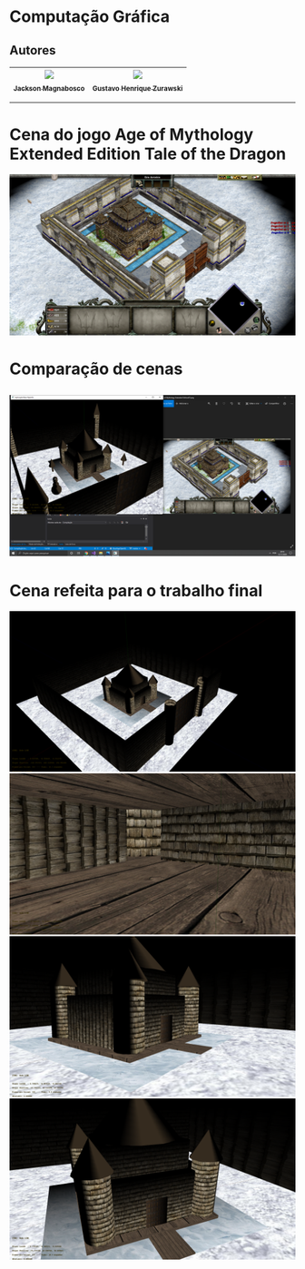 Computação Gráfica
===============================================

## Autores

  | [<img src="https://avatars1.githubusercontent.com/u/46221221?s=460&u=0d161e390cdad66e925f3d52cece6c3e65a23eb2&v=4" width=115><br><sub>Jackson Magnabosco</sub>](https://github.com/jacksonn455) | [<img src="https://avatars1.githubusercontent.com/u/47832168?s=460&v=4" width=115><br><sub>Gustavo Henrique Zurawski</sub>]() |
  | :---: | :---: |
--------------------

Cena do jogo Age of Mythology Extended Edition Tale of the Dragon
===============================================
![](https://github.com/jacksonn455/computacao-grafica/blob/master/thumbnail_Age%20of%20Mythology%20Extended%20Edition01.png)

Comparação de cenas
===============================================
![](https://github.com/jacksonn455/computacao-grafica/blob/master/cor%20parecida.png)
--------------------

Cena refeita para o trabalho final
===============================================
![](https://github.com/jacksonn455/computacao-grafica/blob/master/cena3.png)
![](https://github.com/jacksonn455/computacao-grafica/blob/master/cena4.png)
![](https://github.com/jacksonn455/computacao-grafica/blob/master/cena1.png)
![](https://github.com/jacksonn455/computacao-grafica/blob/master/cena2.png)

